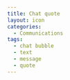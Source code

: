 ```yaml
---
title: Chat quote
layout: icon
categories:
  - Communications
tags:
  - chat bubble
  - text
  - message
  - quote
---
```


